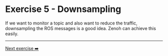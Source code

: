 # Exercise 5 - Downsampling

If we want to monitor a topic and also want to reduce the traffic, downsampling the ROS messages is a good idea. Zenoh can achieve this easily.

---
[Next exercise ➡️](ex-6.md)
